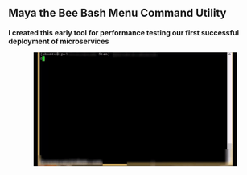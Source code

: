 ## Maya the Bee Bash Menu Command Utility

**I created this early tool for performance testing our first successful deployment of microservices**
<p align="center">
  <img src="https://github.com/stan-alam/AWS/blob/develop/scripts/gif_files/mayaBee.gif" width="80%" height="80%">
</p>
